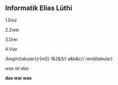 ## Informatik Elias Lüthi

1.Einz

2.Zwei

3.Drei

4.Vier

/begin{tabular}{r|m|l}
1&2&3//
a&b&c//
/end{tabular}

*was ist das* 

**das war was**
